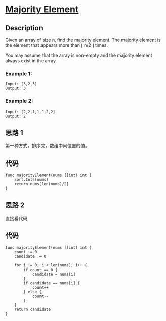 # [ Majority Element ](https://leetcode-cn.com/problems/majority-element/)

## Description

Given an array of size n, find the majority element. The majority element is the element that appears more than ⌊ n/2 ⌋ times.

You may assume that the array is non-empty and the majority element always exist in the array.

### Example 1:

````
Input: [3,2,3]
Output: 3
````

### Example 2:

````
Input: [2,2,1,1,1,2,2]
Output: 2
````


## 思路 1

第一种方式，排序完，数组中间位置的值。

## 代码
````
func majorityElement(nums []int) int {
    sort.Ints(nums)
    return nums[len(nums)/2]
}
````

## 思路 2

直接看代码

## 代码
````
func majorityElement(nums []int) int {
    count := 0
    candidate := 0

    for i := 0; i < len(nums); i++ {
        if count == 0 {
            candidate = nums[i]
        }
        if candidate == nums[i] {
            count++
        } else {
            count--
        }
    }
    return candidate
}
````


